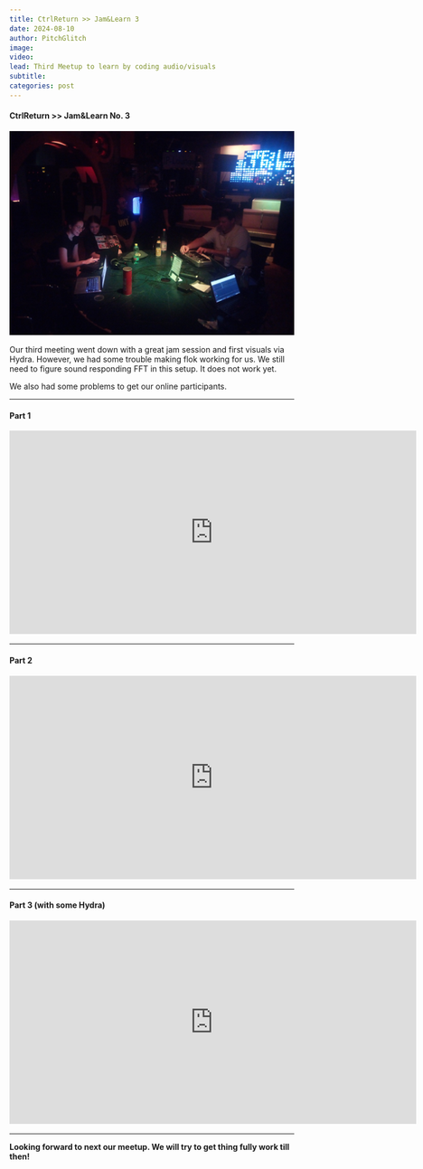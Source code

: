 ```yaml
---
title: CtrlReturn >> Jam&Learn 3
date: 2024-08-10
author: PitchGlitch
image:
video:
lead: Third Meetup to learn by coding audio/visuals
subtitle:
categories: post
---
```


#### CtrlReturn >> Jam&Learn No. 3

<img src="files/jamnlearn_3.jpg" alt="JamNLearn3" width="720">

Our third meeting went down with a great jam session and first visuals via Hydra.
However, we had some trouble making flok working for us. We still need to figure
sound responding FFT in this setup. It does not work yet.

We also had some problems to get our online participants.

---

#### Part 1

<iframe width="720" height="360" src="https://www.youtube.com/embed/lbgj9W1gX4I?si=PbNDQHC0eT_y9h3H" title="Session 1" frameborder="0" allow="accelerometer; autoplay; clipboard-write; encrypted-media; gyroscope; picture-in-picture; web-share" referrerpolicy="strict-origin-when-cross-origin" allowfullscreen></iframe>

---

#### Part 2

<iframe width="720" height="360" src="https://www.youtube.com/embed/vxiSmSt9fXg?si=0sOIJx0EeT12k44w" title="Session 2" frameborder="0" allow="accelerometer; autoplay; clipboard-write; encrypted-media; gyroscope; picture-in-picture; web-share" referrerpolicy="strict-origin-when-cross-origin" allowfullscreen></iframe>

---

#### Part 3 (with some Hydra)

<iframe width="720" height="360" src="https://www.youtube.com/embed/LUbkwwaebmg?si=xzWhyGoVssmkrk0P" title="Session 3" frameborder="0" allow="accelerometer; autoplay; clipboard-write; encrypted-media; gyroscope; picture-in-picture; web-share" referrerpolicy="strict-origin-when-cross-origin" allowfullscreen></iframe>

---

**Looking forward to next our meetup. We will try to get thing fully work till then!**
